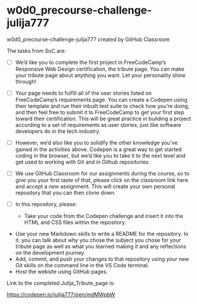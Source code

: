 # w0d0_precourse-challenge-julija777
w0d0_precourse-challenge-julija777 created by GitHub Classroom

The tasks from SoC are:

- [ ] We’d like you to complete the first project in FreeCodeCamp’s Responsive Web Design certification, 
the tribute page. You can make your tribute page about anything you want. Let your personality shine through!

- [ ] Your page needs to fulfill all of the user stories listed on FreeCodeCamp’s requirements page. 
You can create a Codepen using their template and run their inbuilt test suite to check how you’re doing, 
and then feel free to submit it to FreeCodeCamp to get your first step toward their certification. 
This will be great practice in building a project according to a set of requirements as user stories, just like software developers do in the tech industry.

- [ ] However, we’d also like you to solidify the other knowledge you’ve gained in the activities above. 
Codepen is a great way to get started coding in the browser, but we’d like you to take it to the next level and get used to working 
with Git and in Github repositories. 
- [ ] We use GitHub Classroom for our assignments during the course, 
so to give you your first taste of that, please click on the classroom link here and accept a new assignment. 
This will create your own personal repository that you can then clone down.

- [ ] In this repository, please:
    * Take your code from the Codepen challenge and insert it into the HTML and CSS files within the repository.
* Use your new Markdown skills to write a README for the repository. 
In it, you can talk about why you chose the subject you chose for your tribute page as well as what you learned making 
it and any reflections on the development journey.
* Add, commit, and push your changes to that repository using your new Git skills on the command line in the VS Code terminal.
* Host the website using GitHub pages.

Link to the completed Julija_Tribute_page is:

https://codepen.io/julija777/pen/mdMWpbW
